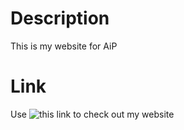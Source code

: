 # Description
This is my website for AiP

# Link
Use ![this](https://1yuken.github.io/ShareYou/) link to check out my website 